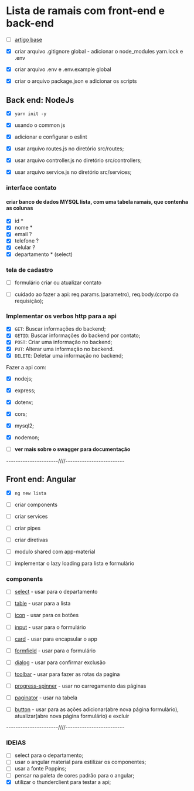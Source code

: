 # Lista de ramais com front-end e back-end

* [ ] [artigo base](https://pt.linkedin.com/pulse/construindo-uma-api-com-nodejs-e-express-yesmin-marie-soret-lahoud)

* [x] criar arquivo .gitignore global - adicionar o node_modules yarn.lock e .env

* [x] criar arquivo .env e .env.example global

* [x] criar o arquivo package.json e adicionar os scripts

## Back end: NodeJs

* [x] `yarn init -y`

* [x] usando o common js
* [x] adicionar e configurar o eslint

* [x] usar arquivo routes.js no diretório src/routes;
* [x] usar arquivo controller.js no diretório src/controllers;
* [x] usar arquivo service.js no diretório src/services;

### interface contato

#### criar banco de dados MYSQL lista, com uma tabela ramais, que contenha as colunas

* [x] id *
* [x] nome *
* [x] email ?
* [x] telefone ?
* [x] celular ?
* [x] departamento * (select)

### tela de cadastro

* [ ] formulário criar ou atualizar contato

* [ ] cuidado ao fazer a api: req.params.(parametro), req.body.(corpo da requisição);

### Implementar os verbos http para a api

* [x] `GET`: Buscar informações do backend;
* [x] `GETID`: Buscar informações do backend por contato;
* [x] `POST`: Criar uma informação no backend;
* [x] `PUT`: Alterar uma informação no backend.
* [x] `DELETE`: Deletar uma informação no backend;

Fazer a api com:

* [x] nodejs;
* [x] express;
* [x] dotenv;
* [x] cors;
* [x] mysql2;
* [x] nodemon;

* [ ] **ver mais sobre o swagger para documentação**

----------------------////-------------------------

## Front end: Angular

* [x] `ng new lista`

* [ ] criar components
* [ ] criar services
* [ ] criar pipes
* [ ] criar diretivas
* [ ] modulo shared com app-material
* [ ] implementar o lazy loading para lista e formulário

### components

* [ ] [select](https://material.angular.io/components/select/overview) - usar para o departamento

* [ ] [table](https://material.angular.io/components/table/overview) - usar para a lista

* [ ] [icon](https://material.angular.io/components/icon/overview) - usar para os botões

* [ ] [input](https://material.angular.io/components/input/overview) - usar para o formulário

* [ ] [card](https://material.angular.io/components/card/overview) - usar para encapsular o app

* [ ] [formfield](https://material.angular.io/components/form-field/overview) - usar para o formulário

* [ ] [dialog](https://material.angular.io/components/dialog/overview) - usar para confirmar exclusão

* [ ] [toolbar](https://material.angular.io/components/toolbar/overview) - usar para fazer as rotas da pagina

* [ ] [progress-spinner](https://material.angular.io/components/progress-spinner/overview) - usar no carregamento das páginas

* [ ] [paginator](https://material.angular.io/components/paginator/overview) - usar na tabela

* [ ] [button](https://material.angular.io/components/button/overview) - usar para as ações adicionar(abre nova página formulário), atualizar(abre nova página formulário) e excluir

----------------------////-------------------------

### IDEIAS

* [ ] select para o departamento;
* [ ] usar o angular material para estilizar os componentes;
* [ ] usar a fonte Poppins;
* [ ] pensar na paleta de cores padrão para o angular;
* [x] utilizar o thunderclient para testar a api;
